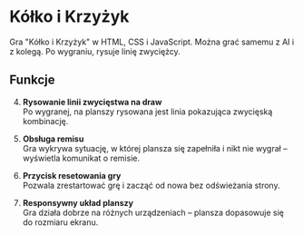 # Kółko i Krzyżyk

Gra "Kółko i Krzyżyk" w HTML, CSS i JavaScript. Można grać samemu z AI i z kolegą. Po wygraniu, rysuje linię zwyciężcy.

## Funkcje


4. **Rysowanie linii zwycięstwa na draw**  
   Po wygranej, na planszy rysowana jest linia pokazująca zwycięską kombinację.

5. **Obsługa remisu**  
   Gra wykrywa sytuację, w której plansza się zapełniła i nikt nie wygrał – wyświetla komunikat o remisie.

6. **Przycisk resetowania gry**  
   Pozwala zrestartować grę i zacząć od nowa bez odświeżania strony.

7. **Responsywny układ planszy**  
   Gra działa dobrze na różnych urządzeniach – plansza dopasowuje się do rozmiaru ekranu.
